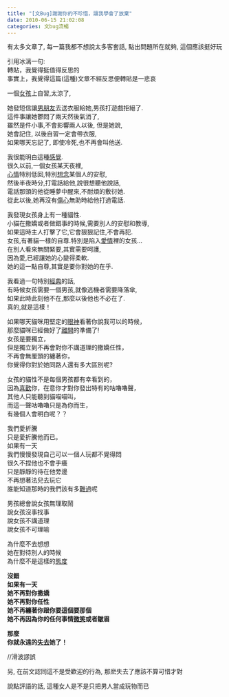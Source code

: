 ```yaml
---
title: "[文Bug]謝謝你的不珍惜，讓我學會了放棄"
date: 2010-06-15 21:02:08
categories: 文bug流暢
---
```


  
   
  
有太多文章了, 每一篇我都不想說太多客套話, 點出問題所在就夠, 這個應該挺好玩  
  
引用冰漓一句:   
轉貼，我覺得挺值得反思的  
事實上，我覺得這篇(這種)文章不經反思便轉貼是一悲哀  
  
   
  
   
  
一個[女孩](http://www.duwenzhang.com/huati/nvhai/index1.html)上自習,太涼了,   
  
  
她發短信讓[男朋友](http://www.duwenzhang.com/huati/nanpengyou/index1.html)去送衣服給她,男孩打遊戲拒絕了.   
這件事讓她鬱悶了兩天然後氣消了,   
雖然是件小事,不會影響兩人以後, 但是她說,   
她會記住, 以後自習一定會帶衣服,   
如果哪天忘記了, 即使冷死,也不再會叫他送.  
  
我很能明白這種[感覺](http://www.duwenzhang.com/huati/ganjue/index1.html).   
很久以前,一個女孩某天夜裡,   
[心情](http://www.duwenzhang.com/wenzhang/xinqingriji/)特別低回,特別[想念](http://www.duwenzhang.com/huati/xiangnian/index1.html)某個人的安慰,   
然後半夜時分,打電話給他,說很想聽他說話,   
電話那頭的他從睡夢中醒來,不耐煩的敷衍她.   
從此以後,她再沒有[傷心](http://www.duwenzhang.com/huati/shangxin/index1.html)無助時給他打過電話.  
  
我發現女孩身上有一種貓性.   
小貓在撒嬌或者做錯事的時候,需要別人的安慰和教導,   
如果這時主人打擊了它,它會狠狠記住,不會再犯.   
女孩,有著貓一樣的自尊.特別是陷入[愛情](http://www.duwenzhang.com/wenzhang/aiqingwenzhang/)裡的女孩...   
在別人看來無關緊要,其實需要呵護,   
因為愛,已經讓她的心變得柔軟.   
她的這一點自尊,其實是要你對她的在乎.  
  
我看過一句特別[經典](http://www.duwenzhang.com/wenzhang/jingdianwenzhang/)的話,   
有時候女孩需要一個男孩,就像逃機者需要降落傘,   
如果此時此刻他不在,那麼以後他也不必在了.   
真的,就是這樣！  
  
如果哪天貓咪用堅定的[眼神](http://www.duwenzhang.com/huati/yanshen/index1.html)看著你說我可以的時候，   
那麼貓咪已經做好了[離開](http://www.duwenzhang.com/huati/likai/index1.html)的準備了!   
女孩是要獨立，   
但是獨立到不再會對你不講道理的撒嬌任性，   
不再會無厘頭的纏著你，   
你覺得你對於她同路人還有多大區別呢?  
  
女孩的貓性不是每個男孩都有幸看到的，   
因為[喜歡](http://www.duwenzhang.com/huati/xihuan/index1.html)你，在意你才對你發出特有的咕嚕嚕聲，   
其他人只能聽到貓喵喵叫，   
而這一聲咕嚕嚕只是為你而生，   
有幾個人會明白呢？？  
  
我們愛折騰   
只是愛折騰他而已。   
如果有一天   
我們慢慢發現自己可以一個人玩都不覺得悶   
很久不捏他也不會手癢   
只是靜靜的待在他旁邊   
不再想著法兒去玩它   
誰能知道那時的我們該有多[難過](http://www.duwenzhang.com/huati/nanguo/index1.html)呢  
  
男孩總會說女孩無理取鬧  
說女孩沒事找事  
說女孩不講道理  
說女孩不可理喻  
  
為什麼不去想想  
她在對待別人的時候  
為什麼不是這樣的[態度](http://www.duwenzhang.com/huati/taidu/index1.html)  
  
**沒錯  
如果有一天  
她不再對你撒嬌  
她不再對你任性  
她不再纏著你跟你要這個要那個  
她不再因為你的任何事情**[**微笑**](http://www.duwenzhang.com/huati/weixiao/index1.html)**或者皺眉**  
  
**那麼  
你就永遠的**[**失去**](http://www.duwenzhang.com/huati/shiqu/index1.html)**她了！**  
  
//滑波謬誤  
  
另, 在前文認同這不是受歡迎的行為, 那麽失去了應該不算可惜才對  
  
說點評語的話, 這種女人是不是只把男人當成玩物而已  
   
